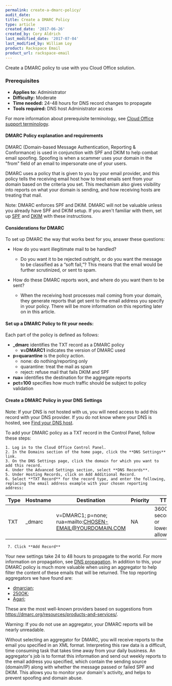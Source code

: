 ```yaml
---
permalink: create-a-dmarc-policy/
audit_date:
title: Create a DMARC Policy
type: article
created_date: '2017-06-26'
created_by: Cory Aldrich
last_modified_date: '2017-07-04'
last_modified_by: William Loy
product: Rackspace Email
product_url: rackspace-email
---
```

Create a DMARC policy to use with you Cloud Office solution.

### Prerequisites

- **Applies to:** Administrator
- **Difficulty:** Moderate
- **Time needed:** 24-48 hours for DNS record changes to propagate
- **Tools required:** DNS host Administrator access

For more information about prerequisite terminology, see [Cloud Office support terminology](/how-to/cloud-office-support-terminology/).


####  DMARC Policy explanation and requirements  

DMARC (Domain-based Message Authentication, Reporting & Conformance) is used in conjunction with SPF and DKIM to help combat email spoofing. Spoofing is when a scammer uses your domain in the "from" field of an email to impersonate one of your users.

DMARC uses a policy that is given to you by your email provider, and this policy tells the receiving email host how to treat emails sent from your domain based on the criteria you set. This mechanism also gives visibility into reports on what your domain is sending, and how receiving hosts are treating that mail.

Note: DMARC enforces SPF and DKIM. DMARC will not be valuable unless you already have SPF and DKIM setup. If you aren't familiar with them, set up [SPF](/how-to/dns-record-definitions/#txt-record/) and [DKIM](/how-to/dns-record-definitions/#txt-record/) with these instructions.

#### Considerations for DMARC

To set up DMARC the way that works best for you, answer these questions:

- How do you want illegitimate mail to be handled?

    - Do you want it to be rejected outright, or do you want the message to be classified as a “soft fail,”? This means that the email would be further scrutinized, or sent to spam.

- How do these DMARC reports work, and where do you want them to be sent?

    - When the receiving host processes mail coming from your domain, they generate reports that get sent to the email address you specify in your policy. There will be more information on this reporting later on in this article.

#### Set up a DMARC Policy to fit your needs:

Each part of the policy is defined as follows:

 - **_dmarc** identifies the TXT record as a DMARC policy
      - **v=DMARC1** indicates the version of DMARC used
  - **p=quarantine** is the policy action.
    - none: do nothing/reporting only
    - quarantine: treat the mail as spam
    - reject: refuse mail that fails DKIM and SPF
  - **rua=** identifies the destination for the aggregate reports
  - **pct=100** specifies how much traffic should be subject to policy validation

#### Create a DMARC Policy in your DNS Settings

Note: If your DNS is not hosted with us, you will need access to add this record with your DNS provider. If you do not know where your DNS is hosted, see [Find your DNS host](/how-to/find-your-dns-host/).

To add your DMARC policy as a TXT record in the Control Panel, follow these steps:

    1. Log in to the Cloud Office Control Panel.
    2. In the Domains section of the home page, click the **DNS Settings** link.
    3. On the DNS Settings page, click the domain for which you want to add this record.
    4. Under the Advanced Settings section, select **DNS Records**.
    5. Under Hosting Records, click on Add Additional Record.
    6. Select **TXT Record** for the record type, and enter the following, replacing the email address example with your chosen reporting address:

| Type | Hostname | Destination | Priority | TTL |
| --- | --- | --- | --- | --- |
| TXT | _dmarc | v=DMARC1; p=none; rua=mailto:CHOSEN-EMAIL@YOURDOMAIN.COM | NA |  3600 seconds or lowest allowed

     7. Click **Add Record**


Your new settings take 24 to 48 hours to propagate to the world. For more information on propagation, see [DNS propagation](/how-to/dns-record-definitions/#dns-propagation). In addition to this, your DMARC policy is much more valuable when using an aggregator to help filter the content of these emails that will be returned. The top reporting aggregators we have found are:

- [dmarcian](http://dmarcian.com);
-  [250OK](http://250OK.com);
-  [Agari](http://agari.com);

These are the most well-known providers based on suggestions from https://dmarc.org/resources/products-and-services/.

Warning: If you do not use an aggregator, your DMARC reports will be nearly unreadable.  

Without selecting an aggregator for DMARC, you will receive reports to the email you specified in an XML format. Interpreting this raw data is a difficult, time consuming task that takes time away from your daily business. An aggregator's job is to format this information and send out weekly reports to the email address you specified, which contain the sending source (domain/IP) along with whether the message passed or failed SPF and DKIM. This allows you to monitor your domain's activity, and helps to prevent spoofing and domain abuse.
